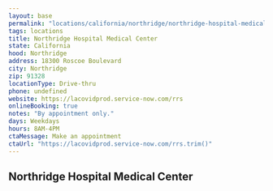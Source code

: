 ```yaml
---
layout: base
permalink: "locations/california/northridge/northridge-hospital-medical-center/"
tags: locations
title: Northridge Hospital Medical Center
state: California
hood: Northridge
address: 18300 Roscoe Boulevard
city: Northridge
zip: 91328
locationType: Drive-thru
phone: undefined
website: https://lacovidprod.service-now.com/rrs
onlineBooking: true
notes: "By appointment only."
days: Weekdays
hours: 8AM-4PM
ctaMessage: Make an appointment
ctaUrl: "https://lacovidprod.service-now.com/rrs.trim()"
---
```

## Northridge Hospital Medical Center